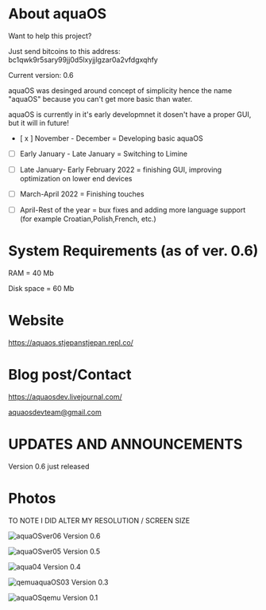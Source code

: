 # About aquaOS

Want to help this project?

Just send bitcoins to this address: bc1qwk9r5sary99jj0d5lxyjjlgzar0a2vfdgxqhfy

Current version: 0.6

aquaOS was desinged around concept of simplicity hence the name "aquaOS" because you can't get more basic than water.

aquaOS is currently in it's early developmnet it dosen't have a proper GUI, but it will in future!

- [ x ] November - December = Developing basic aquaOS

- [ ] Early January - Late January = Switching to Limine

- [ ] Late January- Early February 2022 = finishing GUI, improving optimization on lower end devices

- [ ] March-April 2022 = Finishing touches

- [ ] April-Rest of the year = bux fixes and adding more language support (for example Croatian,Polish,French, etc.)

# System Requirements (as of ver. 0.6)
RAM = 40 Mb

Disk space = 60 Mb

# Website

https://aquaos.stjepanstjepan.repl.co/

# Blog post/Contact
https://aquaosdev.livejournal.com/

aquaosdevteam@gmail.com

# UPDATES AND ANNOUNCEMENTS
Version 0.6 just released

# Photos
TO NOTE I DID ALTER MY RESOLUTION / SCREEN SIZE

![aquaOSver06](https://user-images.githubusercontent.com/94230991/144704645-71ed7f0a-2b87-4e8b-8aaf-ca3137211abe.png)
Version 0.6

![aquaOSver05](https://user-images.githubusercontent.com/94230991/144215582-a4b1cb81-c4b5-422b-9dc9-c345171d53f2.png)
Version 0.5

![aqua04](https://user-images.githubusercontent.com/94230991/143301351-1afef52f-34d0-488d-8e41-f02375262b61.png)
Version 0.4

![qemuaquaOS03](https://user-images.githubusercontent.com/94230991/144215117-64643784-2ed9-40a9-aada-f035a1959b94.png)
Version 0.3

![aquaOSqemu](https://user-images.githubusercontent.com/94230991/144215233-555f3bb9-0518-422a-be9e-03186bd9b3d6.png)
Version 0.1
